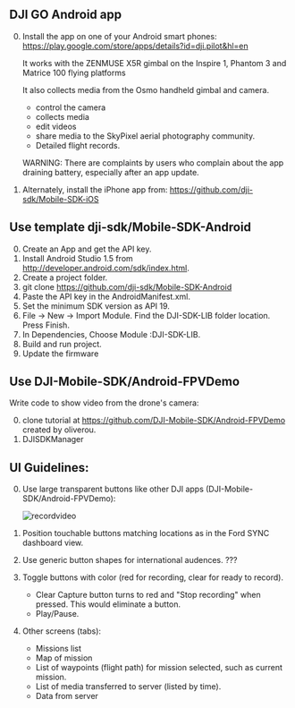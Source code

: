 

## DJI GO Android app
0. Install the app on one of your Android smart phones: 
   https://play.google.com/store/apps/details?id=dji.pilot&hl=en

   It works with the ZENMUSE X5R gimbal on the Inspire 1, Phantom 3 and Matrice 100 flying platforms 
   
   It also collects media from the Osmo handheld gimbal and camera.

   * control the camera
   * collects media 
   * edit videos
   * share media to the SkyPixel aerial photography community.
   * Detailed flight records.
   
   WARNING: There are complaints by users who complain about the app draining battery,
   especially after an app update.

0. Alternately, install the iPhone app from:
   https://github.com/dji-sdk/Mobile-SDK-iOS

## Use template dji-sdk/Mobile-SDK-Android

0. Create an App and get the API key.
0. Install Android Studio 1.5 from 
   http://developer.android.com/sdk/index.html.
0. Create a project folder.
0. git clone https://github.com/dji-sdk/Mobile-SDK-Android
0. Paste the API key in the AndroidManifest.xml.
0. Set the minimum SDK version as API 19.
0. File -> New -> Import Module. Find the DJI-SDK-LIB folder location. Press Finish.
0. In Dependencies, Choose Module :DJI-SDK-LIB.
0. Build and run project.
0. Update the firmware 


## Use DJI-Mobile-SDK/Android-FPVDemo
Write code to show video from the drone's camera:

0. clone tutorial at
   https://github.com/DJI-Mobile-SDK/Android-FPVDemo
   created by oliverou.
0. DJISDKManager

## UI Guidelines:

0. Use large transparent buttons like other DJI apps (DJI-Mobile-SDK/Android-FPVDemo):

   <img alt="recordvideo" src="https://cloud.githubusercontent.com/assets/300046/12869989/819ea920-cce4-11e5-9986-4000b346402e.png">

0. Position touchable buttons matching locations as in the Ford SYNC dashboard view.
0. Use generic button shapes for international audences. ???
0. Toggle buttons with color (red for recording, clear for ready to record).

   * Clear Capture button turns to red and "Stop recording" when pressed.
     This would eliminate a button.
   * Play/Pause.

0. Other screens (tabs):

   * Missions list
   * Map of mission
   * List of waypoints (flight path) for mission selected, such as current mission.
   * List of media transferred to server (listed by time).
   * Data from server
   
